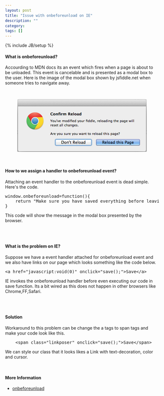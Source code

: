 ```yaml
---
layout: post
title: "Issue with onbeforeunload on IE"
description: ""
category: 
tags: []
---
```

{% include JB/setup %}

<h4>What is onbeforeunload?</h4>
<p>Accourding to MDN docs its an event which fires when a page is about to be unloaded. This event is cancelable and is presented as a modal box to the user. Here is the image of the modal box shown by jsfiddle.net when someone tries to navigate away.</p>
<!-- more -->
<br>
<p style="text-align:center;">
	<img  src="/images/onbeforeunload.png">
</p>
<br>
<h4>How to we assign a handler to onbeforeunload event?</h4>
<p> Attaching an event handler to the onbeforeunload event is dead simple. Here's the code. </p>
<pre>
window.onbeforeunload=function(){
	return "Make sure you have saved everything before leaving this page.";
}
</pre>

<p>This code will show the message in the modal box presented by the browser.</p>
<br><br>
<h4>What is the problem on IE?</h4>
<p> Suppose we have a event handler attached for onbeforeunload event and we also have links on our page which looks something like the code below.</p>
<pre>
&lt;a href="javascript:void(0)" onclick="save();"&gt;Save&lt;/a&gt;
</pre>

<p>IE invokes the onbeforeunload handler before even executing our code in save function. Its a bit wired as this does not happen in other browsers like Chrome,FF,Safari. </p>
<br/><br/>
<h4>Solution</h4>

<p>Workaround to this problem can be change the a tags to span tags and make your code look like this.</p>
<pre>
	&lt;span class="linkposer" onclick="save();"&gt;Save&lt;/span&gt;
</pre>
<p> We can style our class that it looks likes a Link with text-decoration, color and cursor.</p>
<br>
<h4>More Information</h4>

<ul class="unstyled">
<li>
	<a target="_blank" href="https://developer.mozilla.org/en-US/docs/Web/API/window.onbeforeunload">onbeforeunload</a>
</li>
</ul>	

